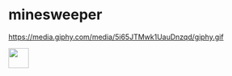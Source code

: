 # minesweeper

https://media.giphy.com/media/5i65JTMwk1UauDnzqd/giphy.gif

<img src="https://media.giphy.com/media/5i65JTMwk1UauDnzqd/giphy.gif" width="40" height="40" />
